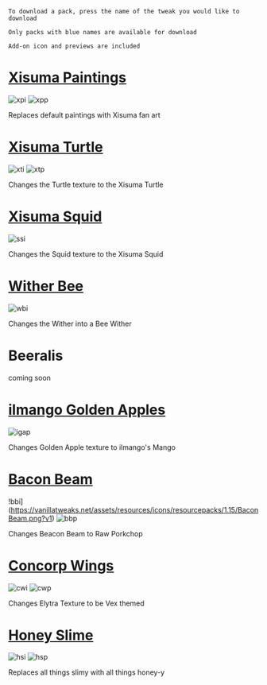 `To download a pack, press the name of the tweak you would like to download` 

`Only packs with blue names are available for download` 

`Add-on icon and previews are included`

# [Xisuma Paintings](https://www.dropbox.com/s/4pkk77htn0kbehe/x_paintings.mcpack?dl=1)

![xpi](https://vanillatweaks.net/assets/resources/icons/resourcepacks/1.15/XisumaPaintings.png?v1) ![xpp](https://vanillatweaks.net/assets/resources/previews/resourcepacks/1.15/XisumaPaintings.png?v1)

Replaces default paintings with Xisuma fan art

# [Xisuma Turtle](https://www.dropbox.com/s/rb760ma1p5dleyp/x_turtle.mcpack?dl=1)

![xti](https://vanillatweaks.net/assets/resources/icons/resourcepacks/1.15/XisumaTurtle.png?v1) ![xtp](https://vanillatweaks.net/assets/resources/previews/resourcepacks/1.15/XisumaTurtle.png?v1)

Changes the Turtle texture to the Xisuma Turtle

# [Xisuma Squid](https://www.dropbox.com/s/6g0nq2bdr3hn73m/x_squid.mcpack?dl=1)

![ssi](https://vanillatweaks.net/assets/resources/icons/resourcepacks/1.15/XisumaSquid.png?v1)

Changes the Squid texture to the Xisuma Squid

# [Wither Bee](https://www.dropbox.com/s/qbav76tutc0xdcg/wither_bee.mcpack?dl=1)

![wbi](https://vanillatweaks.net/assets/resources/icons/resourcepacks/1.15/WitherBee.png?v1)

Changes the Wither into a Bee Wither

# Beeralis

coming soon

# [ilmango Golden Apples](https://www.dropbox.com/s/pj9bpn7g4g1zqjy/ilmago_gapples.mcpack?dl=1)

![igap](https://vanillatweaks.net/assets/resources/previews/resourcepacks/1.15/ilmango-special.png?v1)

Changes Golden Apple texture to ilmango's Mango

# [Bacon Beam](https://www.dropbox.com/s/wigimzteft86vl9/bacon_beam.mcpack?dl=1)

!bbi](https://vanillatweaks.net/assets/resources/icons/resourcepacks/1.15/BaconBeam.png?v1) ![bbp](https://vanillatweaks.net/assets/resources/previews/resourcepacks/1.15/BaconBeam.png?v1)

Changes Beacon Beam to Raw Porkchop

# [Concorp Wings](https://www.dropbox.com/s/vopx6v1l9frs00k/concorp_wings.mcpack?dl=1)

![cwi](https://vanillatweaks.net/assets/resources/icons/resourcepacks/1.15/ConcorpWings.png?v1) ![cwp](https://vanillatweaks.net/assets/resources/previews/resourcepacks/1.15/ConcorpWings.png?v1)

Changes Elytra Texture to be Vex themed

# [Honey Slime](https://www.dropbox.com/s/ksf2qwpgehekogx/honey_slime.mcpack?dl=1)

![hsi](https://vanillatweaks.net/assets/resources/icons/resourcepacks/1.15/HoneySlimes.png?v1) ![hsp](https://vanillatweaks.net/assets/resources/previews/resourcepacks/1.15/HoneySlimes.png?v1)

Replaces all things slimy with all things honey-y
